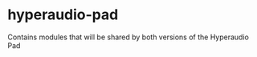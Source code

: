 hyperaudio-pad
==============

Contains modules that will be shared by both versions of the Hyperaudio Pad
